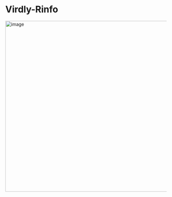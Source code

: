 # Virdly-Rinfo


<img width="699" height="534" alt="image" src="https://github.com/user-attachments/assets/819d422c-6079-49af-a92e-b90215eb65a4" />
